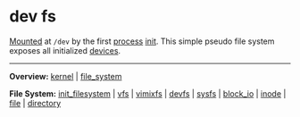 # dev fs

[Mounted](../../syscalls/mount.md) at `/dev` by the first [process](../../processes/processes.md) [init](../../../userspace/bin/init.md). This simple pseudo file system exposes all initialized [devices](../../devices/devices.md).

---
**Overview:** [kernel](kernel.md) | [file_system](file_system.md)

**File System:** [init_filesystem](init_filesystem.md) | [vfs](vfs.md) | [vimixfs](../vimixfs/vimixfs.md) | [devfs](devfs.md) | [sysfs](sysfs.md) | [block_io](block_io.md) | [inode](inode.md) | [file](file.md) | [directory](directory.md)
